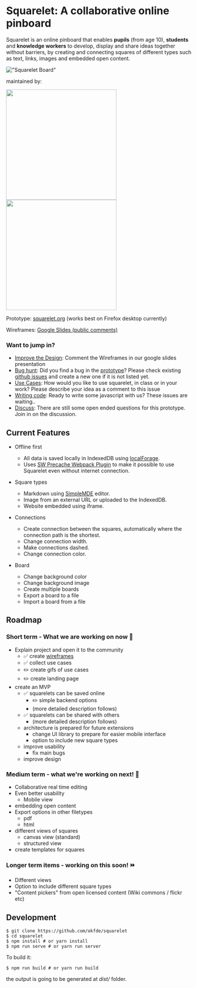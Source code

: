 #  Squarelet: A collaborative online pinboard

Squarelet is an online pinboard that enables **pupils** (from age 10), **students** and **knowledge workers** to develop, display and share ideas together without barriers, by creating and connecting squares of different types such as text, links, images and embedded open content.

!["Squarelet Board"](https://edulabs.de/assets/img/static/squarelet.png)

maintained by: 

[<img src="https://okfn.de/static/images/logo_black.svg" width=300>](https://www.okfn.de)  [<img src="https://edulabs.de/assets/img/static/edulabs-logo.svg" width=300>](https://edulabs.de/)

Prototype: [squarelet.org](https://squarelet.org) (works best on Firefox desktop currently)

Wireframes: [Google Slides (public comments)](https://docs.google.com/presentation/d/1NvHgqwmQuJguAoU0G2bbBaeWv8Zr5yRbvQd_LWUeYW4)

### Want to jump in?
* [Improve the Design](https://docs.google.com/presentation/d/1NvHgqwmQuJguAoU0G2bbBaeWv8Zr5yRbvQd_LWUeYW4): Comment the Wireframes in our google slides presentation
* [Bug hunt](https://github.com/okfde/squarelet/issues/): Did you find a bug in the [prototype](https://squarelet.org)? Please check existing [github issues](https://github.com/okfde/squarelet/issues/) and create a new one if it is not listed yet.
* [Use Cases](): How would you like to use squarelet, in class or in your work? Please describe your idea as a comment to this issue
* [Writing code](https://github.com/okfde/squarelet/labels/development): Ready to write some javascript with us? These issues are waiting..
* [Discuss](https://github.com/okfde/squarelet/labels/question): There are still some open ended questions for this prototype. Join in on the discussion.

## Current Features
 * Offline first
    * All data is saved locally in IndexedDB using [localForage](https://localforage.github.io/localForage/).
    * Uses [SW Precache Webpack Plugin](https://github.com/goldhand/sw-precache-webpack-plugin) to make it possible to use Squarelet even without internet connection.

 * Square types
    * Markdown using [SimpleMDE](https://simplemde.com/) editor.
    * Image from an external URL or uploaded to the IndexedDB.
    * Website embedded using iframe.
  
 * Connections
    * Create connection between the squares, automatically where the connection path is the shortest.
    * Change connection width.
    * Make connections dashed.
    * Change connection color.
 * Board
    * Change background color
    * Change background image
    * Create multiple boards
    * Export a board to a file
    * Import a board from a file

## Roadmap
### Short term - What we are working on now :tada:
* Explain project and open it to the community 
	* :white_check_mark: create [wireframes](https://docs.google.com/presentation/d/1NvHgqwmQuJguAoU0G2bbBaeWv8Zr5yRbvQd_LWUeYW4)
	* :white_check_mark: collect use cases
	* :pencil2: create gifs of use cases
	* :pencil2: create landing page
* create an MVP
	* :white_check_mark: squarelets can be saved online 
	    * :pencil2: simple backend options
		* (more detailed description follows)
	* :white_check_mark: squarelets can be shared with others
		* (more detailed description follows)
	* architecture is prepared for future extensions
		* change UI library to prepare for easier mobile interface
		* option to include new square types
	* improve usability
		*  fix main bugs
	* improve design
	

### Medium term - what we're working on next! :art:
* Collaborative real time editing
* Even better usability
    * Mobile view
* embedding open content
* Export options in other filetypes
    * pdf
    * html
* different views of squares
    * canvas view (standard)
    * structured view
* create templates for squares


### Longer term items - working on this soon! :fast_forward: 
* Different views
* Option to include different square types
* "Content pickers" from open licensed content (Wiki commons / flickr etc)

## Development
 
 ```
 $ git clone https://github.com/okfde/squarelet
 $ cd squarelet
 $ npm install # or yarn install
 $ npm run serve # or yarn run server
 ```
 
 To build it:
 
 ```
 $ npm run build # or yarn run build
 ```
 
 the output is going to be generated at _dist/_ folder.
